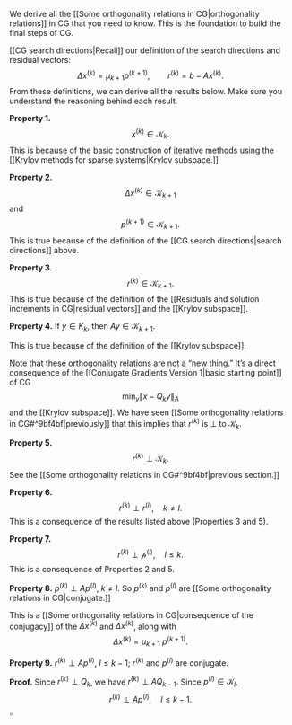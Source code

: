 We derive all the [[Some orthogonality relations in CG|orthogonality relations]] in CG that you need to know. This is the foundation to build the final steps of CG.

[[CG search directions|Recall]] our definition of the search directions and residual vectors:
$$
\Delta x^{(k)} = \mu_{k+1} p^{(k+1)}, \qquad
r^{(k)} = b - A x^{(k)}.
$$
From these definitions, we can derive all the results below. Make sure you understand the reasoning behind each result.

**Property 1.**
$$
x^{(k)} \in \mathcal K_k.
$$
This is because of the basic construction of iterative methods using the [[Krylov methods for sparse systems|Krylov subspace.]]

**Property 2.**
$$
\Delta x^{(k)} \in \mathcal K_{k+1}
$$ 
and
$$
p^{(k+1)} \in \mathcal K_{k+1}.
$$
This is true because of the definition of the [[CG search directions|search directions]] above.

**Property 3.**
$$
r^{(k)} \in \mathcal K_{k+1}.
$$
This is true because of the definition of the [[Residuals and solution increments in CG|residual vectors]] and the [[Krylov subspace]].

**Property 4.** If $y \in K_k$, then $Ay \in \mathcal K_{k+1}.$

This is true because of the definition of the [[Krylov subspace]].

Note that these orthogonality relations are not a “new thing.” It’s a direct consequence of the [[Conjugate Gradients Version 1|basic starting point]] of CG
$$
\min_{y} \| x - Q_k y \|_A
$$
and the [[Krylov subspace]]. We have seen [[Some orthogonality relations in CG#^9bf4bf|previously]] that this implies that $r^{(k)}$ is $\perp$ to $\mathcal K_k.$

**Property 5.**
$$
r^{(k)} \perp \mathcal K_k.
$$
See the [[Some orthogonality relations in CG#^9bf4bf|previous section.]]

**Property 6.**
$$
r^{(k)} \perp r^{(l)}, \quad k \neq l.
$$
This is a consequence of the results listed above (Properties 3 and 5).

**Property 7.**
$$
r^{(k)} \perp \mathcal p^{(l)}, \quad l \le k.
$$
This is a consequence of Properties 2 and 5.

**Property 8.** $p^{(k)} \perp A p^{(l)},$ $k \neq l.$ So $p^{(k)}$ and $p^{(l)}$ are [[Some orthogonality relations in CG|conjugate.]]

This is a [[Some orthogonality relations in CG|consequence of the conjugacy]] of the $\Delta x^{(k)}$ and $\Delta x^{(k)}$, along with 
$$
\Delta x^{(k)} = \mu_{k+1} \: p^{(k+1)}.
$$

**Property 9.** $r^{(k)} \perp A p^{(l)},$ $l \le k-1;$ $r^{(k)}$ and $p^{(l)}$ are conjugate.

**Proof.** Since $r^{(k)} \perp Q_k$, we have $r^{(k)} \perp A Q_{k-1}.$ Since $p^{(l)} \in \mathcal K_l,$
$$
r^{(k)} \perp Ap^{(l)}, \quad l \le k-1.
$$
$\square$